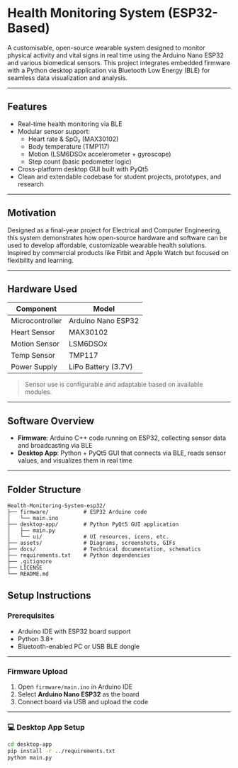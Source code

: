 #  Health Monitoring System (ESP32-Based)

A customisable, open-source wearable system designed to monitor physical activity and vital signs in real time using the Arduino Nano ESP32 and various biomedical sensors. This project integrates embedded firmware with a Python desktop application via Bluetooth Low Energy (BLE) for seamless data visualization and analysis.

---

##  Features

- Real-time health monitoring via BLE
- Modular sensor support:
  - Heart rate & SpO₂ (MAX30102)
  - Body temperature (TMP117)
  - Motion (LSM6DSOx accelerometer + gyroscope)
  - Step count (basic pedometer logic)
- Cross-platform desktop GUI built with PyQt5
- Clean and extendable codebase for student projects, prototypes, and research

---

##  Motivation

Designed as a final-year project for Electrical and Computer Engineering, this system demonstrates how open-source hardware and software can be used to develop affordable, customizable wearable health solutions. Inspired by commercial products like Fitbit and Apple Watch but focused on flexibility and learning.

---

##  Hardware Used

| Component        | Model             |
|------------------|-------------------|
| Microcontroller  | Arduino Nano ESP32 |
| Heart Sensor     | MAX30102          |
| Motion Sensor    | LSM6DSOx          |
| Temp Sensor      | TMP117            |
| Power Supply     | LiPo Battery (3.7V) |

> Sensor use is configurable and adaptable based on available modules.

---

##  Software Overview

- **Firmware**: Arduino C++ code running on ESP32, collecting sensor data and broadcasting via BLE
- **Desktop App**: Python + PyQt5 GUI that connects via BLE, reads sensor values, and visualizes them in real time

---

##  Folder Structure

```plaintext
Health-Monitoring-System-esp32/
├── firmware/           # ESP32 Arduino code
│   └── main.ino
├── desktop-app/        # Python PyQt5 GUI application
│   ├── main.py
│   └── ui/             # UI resources, icons, etc.
├── assets/             # Diagrams, screenshots, GIFs
├── docs/               # Technical documentation, schematics
├── requirements.txt    # Python dependencies
├── .gitignore
├── LICENSE
└── README.md
```

##  Setup Instructions

###  Prerequisites

- Arduino IDE with ESP32 board support  
- Python 3.8+  
- Bluetooth-enabled PC or USB BLE dongle  

---

###  Firmware Upload

1. Open `firmware/main.ino` in Arduino IDE  
2. Select **Arduino Nano ESP32** as the board  
3. Connect board via USB and upload the code  

---

### 💻 Desktop App Setup

```bash
cd desktop-app
pip install -r ../requirements.txt
python main.py
